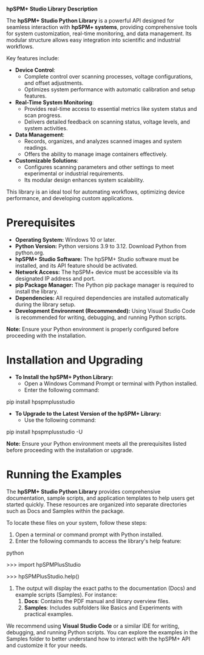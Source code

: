 **hpSPM+ Studio Library Description**

The **hpSPM+ Studio Python Library** is a powerful API designed for seamless interaction with **hpSPM+ systems**, providing comprehensive tools for system customization, real-time monitoring, and data management. Its modular structure allows easy integration into scientific and industrial workflows.

Key features include:

- **Device Control**:
  - Complete control over scanning processes, voltage configurations, and offset adjustments.
  - Optimizes system performance with automatic calibration and setup features.
- **Real-Time System Monitoring**:
  - Provides real-time access to essential metrics like system status and scan progress.
  - Delivers detailed feedback on scanning status, voltage levels, and system activities.
- **Data Management**:
  - Records, organizes, and analyzes scanned images and system readings.
  - Offers the ability to manage image containers effectively.
- **Customizable Solutions**:
  - Configures scanning parameters and other settings to meet experimental or industrial requirements.
  - Its modular design enhances system scalability.

This library is an ideal tool for automating workflows, optimizing device performance, and developing custom applications.

# Prerequisites

- **Operating System:** Windows 10 or later.
- **Python Version:** Python versions 3.9 to 3.12. Download Python from python.org.
- **hpSPM+ Studio Software:** The hpSPM+ Studio software must be installed, and its API feature should be activated.
- **Network Access:** The hpSPM+ device must be accessible via its designated IP address and port.
- **pip Package Manager:** The Python pip package manager is required to install the library.
- **Dependencies:** All required dependencies are installed automatically during the library setup.
- **Development Environment (Recommended):** Using Visual Studio Code is recommended for writing, debugging, and running Python scripts.

**Note:** Ensure your Python environment is properly configured before proceeding with the installation.

# Installation and Upgrading

- **To Install the hpSPM+ Python Library:**
  - Open a Windows Command Prompt or terminal with Python installed.
  - Enter the following command:

pip install hpspmplusstudio

- **To Upgrade to the Latest Version of the hpSPM+ Library:**
  - Use the following command:

pip install hpspmplusstudio -U

**Note:** Ensure your Python environment meets all the prerequisites listed before proceeding with the installation or upgrade.

# Running the Examples

The **hpSPM+ Studio Python Library** provides comprehensive documentation, sample scripts, and application templates to help users get started quickly. These resources are organized into separate directories such as Docs and Samples within the package.

To locate these files on your system, follow these steps:

1. Open a terminal or command prompt with Python installed.
2. Enter the following commands to access the library's help feature:

python

\>>> import hpSPMPlusStudio

\>>> hpSPMPlusStudio.help()

1. The output will display the exact paths to the documentation (Docs) and example scripts (Samples). For instance:
    1. **Docs**: Contains the PDF manual and library overview files.
    2. **Samples**: Includes subfolders like Basics and Experiments with practical examples.

We recommend using **Visual Studio Code** or a similar IDE for writing, debugging, and running Python scripts. You can explore the examples in the Samples folder to better understand how to interact with the hpSPM+ API and customize it for your needs.